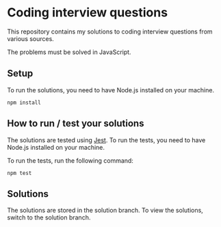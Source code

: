 # Coding interview questions
This repository contains my solutions to coding interview questions from various sources.

The problems must be solved in JavaScript.

## Setup
To run the solutions, you need to have Node.js installed on your machine.
```
npm install
```

## How to run / test your solutions
The solutions are tested using [Jest](https://jestjs.io/). To run the tests, you need to have Node.js installed on your machine.

To run the tests, run the following command:
```
npm test
```

## Solutions
The solutions are stored in the solution branch. To view the solutions, switch to the solution branch.